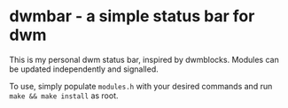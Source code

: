 # dwmbar - a simple status bar for dwm

This is my personal dwm status bar, inspired by dwmblocks. Modules can be updated independently and signalled.

To use, simply populate `modules.h` with your desired commands and run `make && make install` as root.
